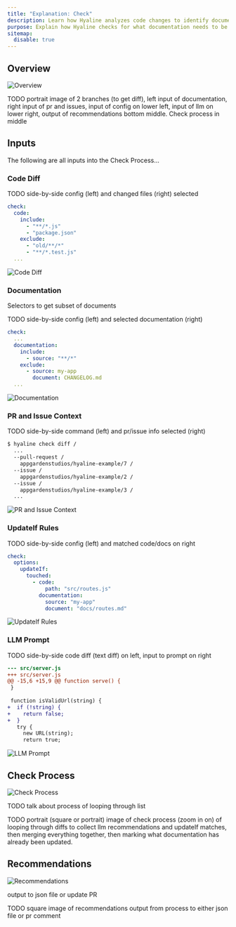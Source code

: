 ```yaml
---
title: "Explanation: Check"
description: Learn how Hyaline analyzes code changes to identify documentation that needs updating
purpose: Explain how Hyaline checks for what documentation needs to be updated
sitemap:
  disable: true
---
```

## Overview

<div class="portrait">

![Overview](./_img/check-overview.svg)

TODO portrait image of 2 branches (to get diff), left input of documentation, right input of pr and issues, input of config on lower left, input of llm on lower right, output of recommendations bottom middle. Check process in middle

</div>

## Inputs
The following are all inputs into the Check Process...

### Code Diff
TODO side-by-side config (left) and changed files (right) selected

<div class="side-by-side">

```yml
check:
  code:
    include:
      - "**/*.js"
      - "package.json"
    exclude:
      - "old/**/*"
      - "**/*.test.js"
  ...
```

![Code Diff](./_img/check-code-diff.svg)

</div>

### Documentation
Selectors to get subset of documents

TODO side-by-side config (left) and selected documentation (right)

<div class="side-by-side">

```yml
check:
  ...
  documentation:
    include:
      - source: "**/*"
    exclude:
      - source: my-app
        document: CHANGELOG.md
  ...
```

![Documentation](./_img/check-documentation.svg)

</div>

### PR and Issue Context
TODO side-by-side command (left) and pr/issue info selected (right)

<div class="side-by-side">

```bash
$ hyaline check diff /
  ...
  --pull-request /
    appgardenstudios/hyaline-example/7 /
  --issue /
    appgardenstudios/hyaline-example/2 /
  --issue /
    appgardenstudios/hyaline-example/3 /
  ...
```

![PR and Issue Context](./_img/check-pr-and-issues.svg)

</div>

### UpdateIf Rules
TODO side-by-side config (left) and matched code/docs on right

<div class="side-by-side">

```yaml
check:
  options:
    updateIf:
      touched:
        - code:
            path: "src/routes.js"
          documentation:
            source: "my-app"
            document: "docs/routes.md"
```

![UpdateIf Rules](./_img/check-updateif.svg)

</div>

### LLM Prompt
TODO side-by-side code diff (text diff) on left, input to prompt on right

<div class="side-by-side">

```diff
--- src/server.js
+++ src/server.js
@@ -15,6 +15,9 @@ function serve() {
 }
 
 function isValidUrl(string) {
+  if (!string) {
+    return false;
+  }
   try {
     new URL(string);
     return true;
```

![LLM Prompt](./_img/check-prompt.svg)

</div>


## Check Process

<div class="portrait">

![Check Process](./_img/check-process.svg)

TODO talk about process of looping through list

TODO portrait (square or portrait) image of check process (zoom in on) of looping through diffs to collect llm recommendations and updateIf matches, then merging everything together, then marking what documentation has already been updated.

</div>


## Recommendations

<div class="portrait">

![Recommendations](./_img/check-recommendations.svg)

output to json file or update PR

TODO square image of recommendations output from process to either json file or pr comment

</div>